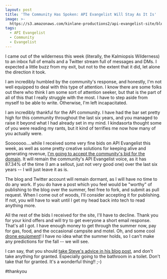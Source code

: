 ```yaml
---
layout: post
title: 'The Community Has Spoken: API Evangelist Will Stay As It Is'
image: >-
  https://s3.amazonaws.com/kinlane-productions2/api-evangelist-site/blog/kin-lane-drone-catch.png
tags:
  - API Evangelist
  - Community
  - Evangelist
---
```

I came out of the wilderness this week (literally, the Kalmiopsis Wilderness) to an inbox full of emails and a Twitter stream full of messages and DMs. I expected a little buzz from my exit, but not to the extent that it did, let alone the direction it took.

I am incredibly humbled by the community's response, and honestly, I'm not well equipped to deal with this type of attention. I know there are some folks out there who think I am some sort of attention seeker, but that is the part of all of this that I really struggle with the most. I have to step aside from myself to be able to write. Otherwise, I'm left incapacitated.

I am incredibly thankful for the API community. I have had the bar set pretty high for this community throughout the last six years, and you managed to raise it beyond what I had already set in my mind. I kindasorta thought some of you were reading my rants, but it kind of terrifies me now how many of you actually were.

Sooooooo....while I received some very fine bids on API Evangelist this week, as well as some pretty creative solutions for keeping alive and generating revenue, [I'm going to accept the community's bid for the domain](https://www.generosity.com/community-fundraising/the-most-important-api-call-for-kin-lane). It will remain the community's API Evangelist voice, as it has 87.34% of the time (I am a sellout, just not very good one) over the last six years -- I will just leave it as is.

The blog and Twitter account will remain dormant, as I will have no time to do any work. If you do have a post which you feel would be "worthy" of publishing to the blog over the summer, feel free to fork, and submit as pull request. When I come out of woods, I'll consider accepting it for publishing. If not, you will have to wait until I get my head back into tech to read anything more.

All the rest of the bids I received for the site, I'll have to decline. Thank you for your kind offers and will try to get everyone a short email response. That's all I got. I have enough money to get through the summer now, pay for gas, food, and the occasional campsite and motel. Oh, and some cool [drone equipment](http://dronerecovery.org)! I have no idea what the summer holds, so I can't make any predictions for the fall -- we will see.

I can say, that you should [take Steve's advice in his blog post](https://medium.com/@njyx/priority-overflow-991fcf1e2f3#.pyf959fke), and don't take anything for granted. Especially going to the bathroom in a toilet. Don't take that for granted. It's a wonderful thing!! ;-) 

#thankyou